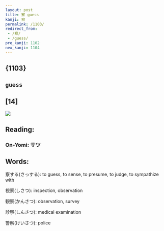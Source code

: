 ```yaml
---
layout: post
title: 察 guess
kanji: 察
permalink: /1103/
redirect_from:
 - /察/
 - /guess/
pre_kanji: 1102
nex_kanji: 1104
---
```


## {1103}

## `guess`

## [14]

<div class="stroke"><img src="E5AF9F.png" /></div>

## Reading:

### On-Yomi: サツ

## Words:

察する(さっする): to guess, to sense, to presume, to judge, to sympathize with

視察(しさつ): inspection, observation

観察(かんさつ): observation, survey

診察(しんさつ): medical examination

警察(けいさつ): police

